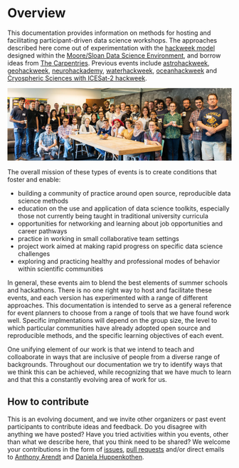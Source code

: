 # Overview

This documentation provides information on methods for hosting and facilitating participant-driven data science workshops. The approaches described here come out of experimentation with the [hackweek model](https://www.pnas.org/content/115/36/8872.short) designed within the [Moore/Sloan Data Science Environment](http://msdse.org/), and borrow ideas from [The Carpentries](https://carpentries.org/). Previous events include [astrohackweek](https://astrohackweek.org), [geohackweek](https://geohackweek.github.io), [neurohackademy](https://neurohackademy.org), [waterhackweek](https://waterhackweek.github.io), [oceanhackweek](https://oceanhackweek.github.io) and [Cryospheric Sciences with ICESat-2 hackweek](https://icesat-2hackweek.github.io).

![image of Astro Hack Week participants](/img/ahwPhoto.png)


The overall mission of these types of events is to create conditions that foster and enable:

* building a community of practice around open source, reproducible data science methods 
* education on the use and application of data science toolkits, especially those not currently being taught in traditional university curricula
* opportunities for networking and learning about job opportunities and career pathways
* practice in working in small collaborative team settings
* project work aimed at making rapid progress on specific data science challenges 
* exploring and practicing healthy and professional modes of behavior within scientific communities

In general, these events aim to blend the best elements of summer schools and hackathons. There is no one right way to host and facilitate these events, and each version has experimented with a range of different approaches. This documentation is intended to serve as a general reference for event planners to choose from a range of tools that we have found work well. Specific implmentations will depend on the group size, the level to which particular communities have already adopted open source and reproducible methods, and the specific learning objectives of each event. 

One unifying element of our work is that we intend to teach and colloaborate in ways that are inclusive of people from a diverse range of backgrounds. Throughout our documentation we try to identify ways that we think this can be achieved, while recognizing that we have much to learn and that this a constantly evolving area of work for us. 

## How to contribute

This is an evolving document, and we invite other organizers or past event participants to contribute ideas and feedback. Do you disagree with anything we have posted? Have you tried activities within you events, other than what we describe here, that you think need to be shared? We welcome your contributions in the form of [issues](https://github.com/uwescience/HackWeek-Toolkit/issues), [pull requests](https://github.com/uwescience/HackWeek-Toolkit/pulls) and/or direct emails to [Anthony Arendt](mailto:arendta@uw.edu) and [Daniela Huppenkothen](mailto:dhuppenk@uw.edu).